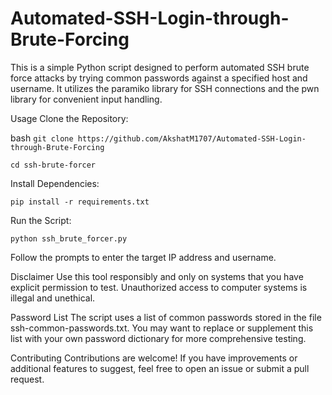 # Automated-SSH-Login-through-Brute-Forcing

This is a simple Python script designed to perform automated SSH brute force attacks by trying common passwords against a specified host and username. It utilizes the paramiko library for SSH connections and the pwn library for convenient input handling.

Usage
Clone the Repository:

bash
```git clone https://github.com/AkshatM1707/Automated-SSH-Login-through-Brute-Forcing```

```cd ssh-brute-forcer```

Install Dependencies:

```pip install -r requirements.txt```

Run the Script:

```python ssh_brute_forcer.py```

Follow the prompts to enter the target IP address and username.

Disclaimer
Use this tool responsibly and only on systems that you have explicit permission to test. Unauthorized access to computer systems is illegal and unethical.

Password List
The script uses a list of common passwords stored in the file ssh-common-passwords.txt. You may want to replace or supplement this list with your own password dictionary for more comprehensive testing.

Contributing
Contributions are welcome! If you have improvements or additional features to suggest, feel free to open an issue or submit a pull request.

